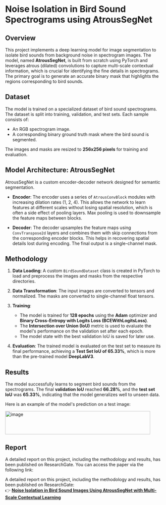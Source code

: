 # Noise Isolation in Bird Sound Spectrograms using AtrousSegNet

## Overview

This project implements a deep learning model for image segmentation to isolate bird sounds from background noise in spectrogram images. The model, named **AtrousSegNet**, is built from scratch using PyTorch and leverages atrous (dilated) convolutions to capture multi-scale contextual information, which is crucial for identifying the fine details in spectrograms. The primary goal is to generate an accurate binary mask that highlights the regions corresponding to bird sounds.

## Dataset

The model is trained on a specialized dataset of bird sound spectrograms. The dataset is split into training, validation, and test sets. Each sample consists of:
- An RGB spectrogram image.
- A corresponding binary ground truth mask where the bird sound is segmented.

The images and masks are resized to **256x256 pixels** for training and evaluation.

## Model Architecture: AtrousSegNet

AtrousSegNet is a custom encoder-decoder network designed for semantic segmentation.

- **Encoder**: The encoder uses a series of `AtrousConvBlock` modules with increasing dilation rates (1, 2, 4). This allows the network to learn features at different scales without losing spatial resolution, which is often a side effect of pooling layers. Max pooling is used to downsample the feature maps between blocks.

- **Decoder**: The decoder upsamples the feature maps using `ConvTranspose2d` layers and combines them with skip connections from the corresponding encoder blocks. This helps in recovering spatial details lost during encoding. The final output is a single-channel mask.

## Methodology

1. **Data Loading**: A custom `BirdSoundDataset` class is created in PyTorch to load and preprocess the images and masks from the respective directories.

2. **Data Transformation**: The input images are converted to tensors and normalized. The masks are converted to single-channel float tensors.

3. **Training**:
   - The model is trained for **128 epochs** using the **Adam** optimizer and **Binary Cross-Entropy with Logits Loss (BCEWithLogitsLoss)**.
   - The **Intersection over Union (IoU)** metric is used to evaluate the model's performance on the validation set after each epoch.
   - The model state with the best validation IoU is saved for later use.

4. **Evaluation**: The trained model is evaluated on the test set to measure its final performance, achieving a **Test Set IoU of 65.33%**, which is more than the pre-trained model **DeepLabV3**.

## Results

The model successfully learns to segment bird sounds from the spectrograms. The final **validation IoU** reached **66.28%**, and the **test set IoU** was **65.33%**, indicating that the model generalizes well to unseen data.

Here is an example of the model's prediction on a test image:

<img width="468" height="75" alt="image" src="https://github.com/user-attachments/assets/fd4c9f54-80ac-45ea-bae3-9de95aad6730" />

## Report

A detailed report on this project, including the methodology and results, has been published on ResearchGate. You can access the paper via the following link:

A detailed report on this project, including the methodology and results, has been published on ResearchGate:  
👉 [**Noise Isolation in Bird Sound Images Using AtrousSegNet with Multi-Scale Contextual Learning**](https://www.researchgate.net/publication/387180246_Noise_Isolation_in_Bird_Sound_Images_Using_AtrousSegNet_with_Multi-Scale_Contextual_Learning)
